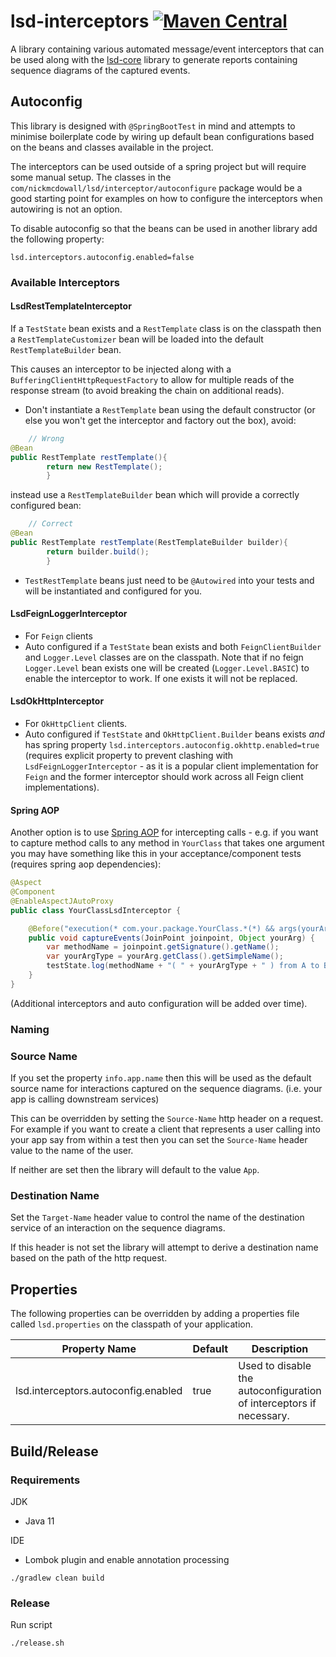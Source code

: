 # lsd-interceptors [![Maven Central](https://img.shields.io/maven-central/v/com.github.nickmcdowall/lsd-interceptors.svg?label=Maven%20Central)](https://search.maven.org/search?q=g:%22com.github.nickmcdowall%22%20AND%20a:%22lsd-interceptors%22)

A library containing various automated message/event interceptors that can be used along with the [lsd-core](https://github.com/Living-Sequence-Diagrams/lsd-core) library
to generate reports containing sequence diagrams of the captured events.
 
## Autoconfig

This library is designed with `@SpringBootTest` in mind and attempts to minimise boilerplate code by wiring up default
bean configurations based on the beans and classes available in the project.

The interceptors can be used outside of a spring project but will require some manual setup. The classes in the
`com/nickmcdowall/lsd/interceptor/autoconfigure` package would be a good starting point for examples on how to configure
the interceptors when autowiring is not an option.

To disable autoconfig so that the beans can be used in another library add the following property:

```properties
lsd.interceptors.autoconfig.enabled=false
```

### Available Interceptors

#### LsdRestTemplateInterceptor

If a `TestState` bean exists and a `RestTemplate` class is on the classpath then a `RestTemplateCustomizer` bean will be
loaded into the default `RestTemplateBuilder` bean.

This causes an interceptor to be injected along with a `BufferingClientHttpRequestFactory` to allow for multiple reads
of the response stream (to avoid breaking the chain on additional reads).

- Don't instantiate a `RestTemplate` bean using the default constructor (or else you won't get the interceptor and
  factory out the box), avoid:

```java
    // Wrong
@Bean
public RestTemplate restTemplate(){
        return new RestTemplate();
        }
```

instead use a `RestTemplateBuilder` bean which will provide a correctly configured bean:

```java
    // Correct
@Bean
public RestTemplate restTemplate(RestTemplateBuilder builder){
        return builder.build();
        }
```

- `TestRestTemplate` beans just need to be `@Autowired` into your tests and will be instantiated and configured for you.

#### LsdFeignLoggerInterceptor

- For `Feign` clients
- Auto configured if a `TestState` bean exists and both `FeignClientBuilder` and `Logger.Level` classes are on the
  classpath. Note that if no feign `Logger.Level` bean exists one will be created (`Logger.Level.BASIC`) to enable the
  interceptor to work. If one exists it will not be replaced.

#### LsdOkHttpInterceptor

- For `OkHttpClient` clients.
- Auto configured if `TestState` and `OkHttpClient.Builder` beans exists *and* has spring
  property `lsd.interceptors.autoconfig.okhttp.enabled=true`
  (requires explicit property to prevent clashing with `LsdFeignLoggerInterceptor` - as it is a popular client
  implementation for `Feign` and the former interceptor should work across all Feign client implementations).

#### Spring AOP

Another option is to use [Spring AOP](https://docs.spring.io/spring-framework/docs/5.0.0.M5/spring-framework-reference/html/aop.html) 
for intercepting calls - e.g. if you want to capture method calls to any method in `YourClass` that takes one argument you
may have something like this in your acceptance/component tests (requires spring aop dependencies):

```java
@Aspect
@Component
@EnableAspectJAutoProxy
public class YourClassLsdInterceptor {

    @Before("execution(* com.your.package.YourClass.*(*) && args(yourArg))")
    public void captureEvents(JoinPoint joinpoint, Object yourArg) {
        var methodName = joinpoint.getSignature().getName();
        var yourArgType = yourArg.getClass().getSimpleName();
        testState.log(methodName + "( " + yourArgType + " ) from A to B", yourArg);
    }
}
```

(Additional interceptors and auto configuration will be added over time).

### Naming

### Source Name

If you set the property `info.app.name` then this will be used as the default source name for interactions captured on
the sequence diagrams. (i.e. your app is calling downstream services)

This can be overridden by setting the `Source-Name` http header on a request. For example if you want to create a client
that represents a user calling into your app say from within a test then you can set the `Source-Name` header value to
the name of the user.

If neither are set then the library will default to the value `App`.

### Destination Name

Set the `Target-Name` header value to control the name of the destination service of an interaction on the sequence
diagrams.

If this header is not set the library will attempt to derive a destination name based on the path of the http request.

## Properties
The following properties can be overridden by adding a properties file called `lsd.properties` on the classpath of your
application.

| Property Name        | Default     | Description |
| ----------- | ----------- |------------ |
| lsd.interceptors.autoconfig.enabled | true | Used to disable the autoconfiguration of interceptors if necessary. |

## Build/Release

### Requirements

JDK

* Java 11

IDE

* Lombok plugin and enable annotation processing

```
./gradlew clean build
```

### Release

Run script

```
./release.sh
```